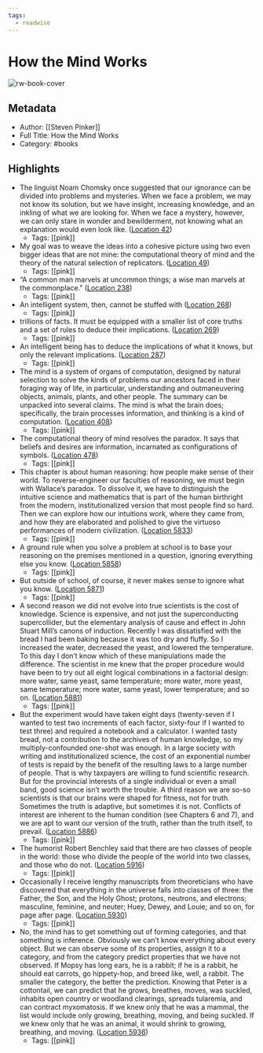 ```yaml
---
tags:
  - readwise
---
```


# How the Mind Works

![rw-book-cover](https://images-na.ssl-images-amazon.com/images/I/51qgYTTnRGL._SL200_.jpg)

## Metadata
- Author: [[Steven Pinker]]
- Full Title: How the Mind Works
- Category: #books

## Highlights
- The linguist Noam Chomsky once suggested that our ignorance can be divided into problems and mysteries. When we face a problem, we may not know its solution, but we have insight, increasing knowledge, and an inkling of what we are looking for. When we face a mystery, however, we can only stare in wonder and bewilderment, not knowing what an explanation would even look like. ([Location 42](https://readwise.io/to_kindle?action=open&asin=B0042XA2XG&location=42))
    - Tags: [[pink]] 
- My goal was to weave the ideas into a cohesive picture using two even bigger ideas that are not mine: the computational theory of mind and the theory of the natural selection of replicators. ([Location 49](https://readwise.io/to_kindle?action=open&asin=B0042XA2XG&location=49))
    - Tags: [[pink]] 
- “A common man marvels at uncommon things; a wise man marvels at the commonplace.” ([Location 238](https://readwise.io/to_kindle?action=open&asin=B0042XA2XG&location=238))
    - Tags: [[pink]] 
- An intelligent system, then, cannot be stuffed with ([Location 268](https://readwise.io/to_kindle?action=open&asin=B0042XA2XG&location=268))
    - Tags: [[pink]] 
- trillions of facts. It must be equipped with a smaller list of core truths and a set of rules to deduce their implications. ([Location 269](https://readwise.io/to_kindle?action=open&asin=B0042XA2XG&location=269))
    - Tags: [[pink]] 
- An intelligent being has to deduce the implications of what it knows, but only the relevant implications. ([Location 287](https://readwise.io/to_kindle?action=open&asin=B0042XA2XG&location=287))
    - Tags: [[pink]] 
- The mind is a system of organs of computation, designed by natural selection to solve the kinds of problems our ancestors faced in their foraging way of life, in particular, understanding and outmaneuvering objects, animals, plants, and other people. The summary can be unpacked into several claims. The mind is what the brain does; specifically, the brain processes information, and thinking is a kind of computation. ([Location 408](https://readwise.io/to_kindle?action=open&asin=B0042XA2XG&location=408))
    - Tags: [[pink]] 
- The computational theory of mind resolves the paradox. It says that beliefs and desires are information, incarnated as configurations of symbols. ([Location 478](https://readwise.io/to_kindle?action=open&asin=B0042XA2XG&location=478))
    - Tags: [[pink]] 
- This chapter is about human reasoning: how people make sense of their world. To reverse-engineer our faculties of reasoning, we must begin with Wallace’s paradox. To dissolve it, we have to distinguish the intuitive science and mathematics that is part of the human birthright from the modern, institutionalized version that most people find so hard. Then we can explore how our intuitions work, where they came from, and how they are elaborated and polished to give the virtuoso performances of modern civilization. ([Location 5833](https://readwise.io/to_kindle?action=open&asin=B0042XA2XG&location=5833))
    - Tags: [[pink]] 
- A ground rule when you solve a problem at school is to base your reasoning on the premises mentioned in a question, ignoring everything else you know. ([Location 5858](https://readwise.io/to_kindle?action=open&asin=B0042XA2XG&location=5858))
    - Tags: [[pink]] 
- But outside of school, of course, it never makes sense to ignore what you know. ([Location 5871](https://readwise.io/to_kindle?action=open&asin=B0042XA2XG&location=5871))
    - Tags: [[pink]] 
- A second reason we did not evolve into true scientists is the cost of knowledge. Science is expensive, and not just the superconducting supercollider, but the elementary analysis of cause and effect in John Stuart Mill’s canons of induction. Recently I was dissatisfied with the bread I had been baking because it was too dry and fluffy. So I increased the water, decreased the yeast, and lowered the temperature. To this day I don’t know which of these manipulations made the difference. The scientist in me knew that the proper procedure would have been to try out all eight logical combinations in a factorial design: more water, same yeast, same temperature; more water, more yeast, same temperature; more water, same yeast, lower temperature; and so on. ([Location 5881](https://readwise.io/to_kindle?action=open&asin=B0042XA2XG&location=5881))
    - Tags: [[pink]] 
- But the experiment would have taken eight days (twenty-seven if I wanted to test two increments of each factor, sixty-four if I wanted to test three) and required a notebook and a calculator. I wanted tasty bread, not a contribution to the archives of human knowledge, so my multiply-confounded one-shot was enough. In a large society with writing and institutionalized science, the cost of an exponential number of tests is repaid by the benefit of the resulting laws to a large number of people. That is why taxpayers are willing to fund scientific research. But for the provincial interests of a single individual or even a small band, good science isn’t worth the trouble. A third reason we are so-so scientists is that our brains were shaped for fitness, not for truth. Sometimes the truth is adaptive, but sometimes it is not. Conflicts of interest are inherent to the human condition (see Chapters 6 and 7), and we are apt to want our version of the truth, rather than the truth itself, to prevail. ([Location 5886](https://readwise.io/to_kindle?action=open&asin=B0042XA2XG&location=5886))
    - Tags: [[pink]] 
- The humorist Robert Benchley said that there are two classes of people in the world: those who divide the people of the world into two classes, and those who do not. ([Location 5916](https://readwise.io/to_kindle?action=open&asin=B0042XA2XG&location=5916))
    - Tags: [[pink]] 
- Occasionally I receive lengthy manuscripts from theoreticians who have discovered that everything in the universe falls into classes of three: the Father, the Son, and the Holy Ghost; protons, neutrons, and electrons; masculine, feminine, and neuter; Huey, Dewey, and Louie; and so on, for page after page. ([Location 5930](https://readwise.io/to_kindle?action=open&asin=B0042XA2XG&location=5930))
    - Tags: [[pink]] 
- No, the mind has to get something out of forming categories, and that something is inference. Obviously we can’t know everything about every object. But we can observe some of its properties, assign it to a category, and from the category predict properties that we have not observed. If Mopsy has long ears, he is a rabbit; if he is a rabbit, he should eat carrots, go hippety-hop, and breed like, well, a rabbit. The smaller the category, the better the prediction. Knowing that Peter is a cottontail, we can predict that he grows, breathes, moves, was suckled, inhabits open country or woodland clearings, spreads tularemia, and can contract myxomatosis. If we knew only that he was a mammal, the list would include only growing, breathing, moving, and being suckled. If we knew only that he was an animal, it would shrink to growing, breathing, and moving. ([Location 5936](https://readwise.io/to_kindle?action=open&asin=B0042XA2XG&location=5936))
    - Tags: [[pink]]


